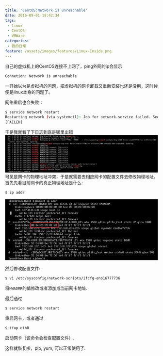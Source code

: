 ```yaml
---
title: 'CentOS:Network is unreachable'
date: 2016-09-01 18:42:34
tags:
 - linux
 - CentOS
 - VMWare
categories:
 - 我的日常
feature: /assets/images/features/Linux-Inside.png
---
```

自己的虚拟机上的CentOS连接不上网了，ping外网的ip会显示
``` bash
Connetion: Network is unreachable
```
一开始以为是虚拟机的问题，把虚拟机的网卡卸载又重新安装也还是没用，这时候便是linux本身的问题了。

网络重启也会失败：
``` bash
$ service network restart
Restarting network (via systemctl): Job for network.service failed. See *systemctl status network.service* and *journalctl -xn* for details.
[FAILED]
```
<!-- more -->

于是我就看了下日志到底是哪里出错
![](/assets/images/blog_img/2016-09-01-CentOS-Network-is-unreachable/error.png)
可见是网卡的物理地址冲突，于是就需要去相应网卡的配置文件去修改物理地址。
首先先看目前网卡的真正物理地址是什么:
``` bash
$ ip addr
```
![](/assets/images/blog_img/2016-09-01-CentOS-Network-is-unreachable/ipaddr.png)

然后修改配置文件:
``` bash
$ vi /etc/sysconfig/network-scripts/ifcfg-eno16777736
```
将`HWADRR`的值修改或者添加成当前网卡地址.

最后通过
``` bash
$ service network restart
```
重启网卡，或者通过
``` bash
$ ifup eth0
```
启动网卡（该命令会检查配置文件）.

这样就恢复啦，pip, yum, 可以正常使用了.

